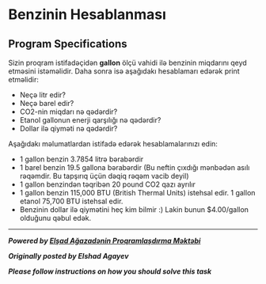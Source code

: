 # Benzinin Hesablanması

## Program Specifications
Sizin proqram istifadəçidən **gallon** ölçü vahidi ilə benzinin miqdarını qeyd etməsini istəməlidir. Daha sonra isə aşağıdakı hesablamarı edərək print etməlidir:

* Neçə litr edir?
* Neçə barel edir?
* CO2-nin miqdarı nə qədərdir?
* Etanol gallonun enerji qarşılığı nə qədərdir?
* Dollar ilə qiyməti nə qədərdir?

Aşağıdakı məlumatlardan istifadə edərək hesablamalarınızı edin:

* 1 gallon benzin 3.7854 litrə bərabərdir
* 1 barel benzin 19.5 gallona bərabərdir (Bu neftin çıxdığı mənbədən asılı rəqəmdir. Bu tapşırıq üçün dəqiq rəqəm vacib deyil)
* 1 gallon benzindən təqribən 20 pound CO2 qazı ayrılır
* 1 gallon benzin 115,000 BTU (British Thermal Units) istehsal edir. 1 gallon etanol 75,700 BTU istehsal edir.
* Benzinin dollar ilə qiymətini heç kim bilmir :) Lakin bunun $4.00/gallon olduğunu qəbul edək.

---

***Powered by [Elşad Ağazadənin Proqramlaşdırma Məktəbi](https://elshadaghazade.com)***

***Originally posted by Elshad Agayev***

***Please follow instructions on how you should solve this task***